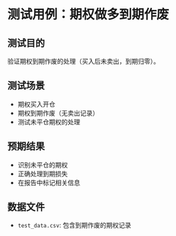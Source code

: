 # 测试用例：期权做多到期作废

## 测试目的
验证期权到期作废的处理（买入后未卖出，到期归零）。

## 测试场景
- 期权买入开仓
- 期权到期作废（无卖出记录）
- 测试未平仓期权的处理

## 预期结果
- 识别未平仓的期权
- 正确处理到期损失
- 在报告中标记相关信息

## 数据文件
- `test_data.csv`: 包含到期作废的期权记录